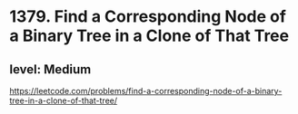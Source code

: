 # 1379. Find a Corresponding Node of a Binary Tree in a Clone of That Tree
## level: Medium
https://leetcode.com/problems/find-a-corresponding-node-of-a-binary-tree-in-a-clone-of-that-tree/
